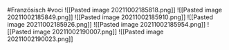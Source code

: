 #Französisch #voci 
![[Pasted image 20211002185818.png]]
![[Pasted image 20211002185849.png]]
![[Pasted image 20211002185910.png]]
![[Pasted image 20211002185926.png]]
![[Pasted image 20211002185954.png]]
![[Pasted image 20211002190007.png]]
![[Pasted image 20211002190023.png]]